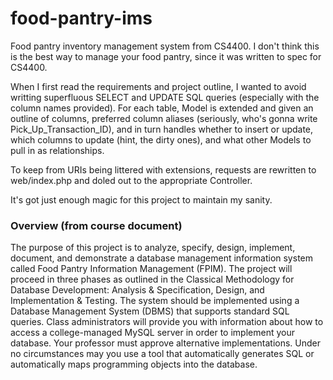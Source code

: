 food-pantry-ims
===============

Food pantry inventory management system from CS4400. I don't think this is the best way to manage your food pantry, since it was written to spec for CS4400. 

When I first read the requirements and project outline, I wanted to avoid writting superfluous SELECT and UPDATE SQL queries (especially with the column names provided). For each table, Model is extended and given an outline of columns, preferred column aliases (seriously, who's gonna write Pick_Up_Transaction_ID), and in turn handles whether to insert or update, which columns to update (hint, the dirty ones), and what other Models to pull in as relationships. 

To keep from URIs being littered with extensions, requests are rewritten to web/index.php and doled out to the appropriate Controller. 

It's got just enough magic for this project to maintain my sanity.


### Overview (from course document)

The purpose of this project is to analyze, specify, design, implement, document, and demonstrate a database management information system called Food Pantry Information Management (FPIM). The project will proceed in three phases as outlined in the Classical Methodology for Database Development: Analysis & Specification, Design, and Implementation & Testing. The system should be implemented using a Database Management System (DBMS) that supports standard SQL queries. Class administrators will provide you with information about how to access a college-managed MySQL server in order to implement your database. Your professor must approve alternative implementations. Under no circumstances may you use a tool that automatically generates SQL or automatically maps programming objects into the database.
